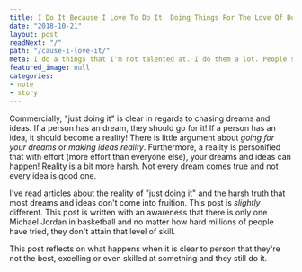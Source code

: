 ```yaml
---
title: I Do It Because I Love To Do It. Doing Things For The Love Of Doing Them Is Confusing To Other People
date: "2018-10-21"
layout: post
readNext: "/"
path: "/cause-i-love-it/"
meta: I do a things that I'm not talented at. I do them a lot. People sometimes communicate confusion about why I would continue to do something I have no talent at. In the post, I'll tell them (because I love it).
featured_image: null
categories:
- note
- story
---
```


Commercially, "just doing it" is clear in regards to chasing dreams and ideas. If a person has an dream, they should go for it! If a person has an idea, it should become a reality! There is little argument about _going for your dreams_ or _making ideas reality_. Furthermore, a reality is personified that with effort (more effort than everyone else), your dreams and ideas can happen! Reality is a bit more harsh. Not every dream comes true and not every idea is good one.

I've read articles about the reality of "just doing it" and the harsh truth that most dreams and ideas don't come into fruition. This post is _slightly_ different. This post is written with an awareness that there is only one Michael Jordan in basketball and no matter how hard millions of people have tried, they don't attain that level of skill.

This post reflects on what happens when it is clear to person that they're not the best, excelling or even skilled at something and they still do it.


